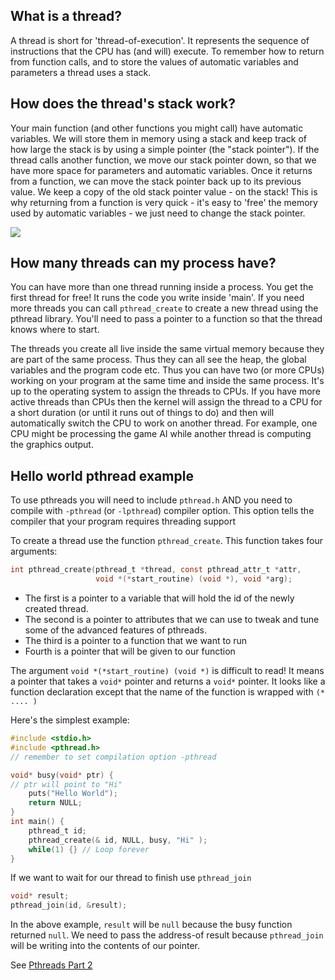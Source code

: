 ## What is a thread?
A thread is short for 'thread-of-execution'. It represents the sequence of instructions that the CPU has (and will) execute. To remember how to return from function calls, and to store the values of automatic variables and  parameters a thread uses a stack.

## How does the thread's stack work?
Your main function (and other functions you might call) have automatic variables. We will store them in memory using a stack and keep track of how large the stack is by using a simple pointer (the "stack pointer"). If the thread calls another function, we move our stack pointer down, so that we have more space for parameters and automatic variables. Once it returns from a function, we can move the stack pointer back up to its previous value. We keep a copy of the old stack pointer value - on the stack! This is why returning from a function is very quick - it's easy to 'free' the memory used by automatic variables - we just need to change the stack pointer.

![](http://i.imgur.com/RPblpE1.png)

## How many threads can my process have?
You can have more than one thread running inside a process. You get the first thread for free! It runs the code you write inside 'main'. If you need more threads you can call `pthread_create` to create a new thread using the pthread library. You'll need to pass a pointer to a function so that the thread knows where to start.

The threads you create all live inside the same virtual memory because they are part of the same process. Thus they can all see the heap, the global variables and the program code etc. Thus you can have two (or more CPUs) working on your program at the same time and inside the same process. It's up to the operating system to assign the threads to CPUs. If you have more active threads than CPUs then the kernel will assign the thread to a CPU for a short duration (or until it runs out of things to do) and then will automatically switch the CPU to work on another thread. 
For example, one CPU might be processing the game AI while another thread is computing the graphics output.

## Hello world pthread example
To use pthreads you will need to include `pthread.h` AND you need to compile with `-pthread` (or `-lpthread`) compiler option. This option tells the compiler that your program requires threading support

To create a thread use the function `pthread_create`. This function takes four arguments:
```C
int pthread_create(pthread_t *thread, const pthread_attr_t *attr,
                   void *(*start_routine) (void *), void *arg);
```
* The first is a pointer to a variable that will hold the id of the newly created thread.
* The second is a pointer to attributes that we can use to tweak and tune some of the advanced features of pthreads.
* The third is a pointer to a function that we want to run
* Fourth is a pointer that will be given to our function

The argument `void *(*start_routine) (void *)` is difficult to read! It means a pointer that takes a `void*` pointer and returns a `void*` pointer. It looks like a function declaration except that the name of the function is wrapped with `(* .... )`

Here's the simplest example:
```C
#include <stdio.h>
#include <pthread.h>
// remember to set compilation option -pthread

void* busy(void* ptr) {
// ptr will point to "Hi"
    puts("Hello World");
    return NULL;
}
int main() {
    pthread_t id;
    pthread_create(& id, NULL, busy, "Hi" );
    while(1) {} // Loop forever
}
```
If we want to wait for our thread to finish use `pthread_join`
```C
void* result;
pthread_join(id, &result);
```
In the above example, `result` will be `null` because the busy function returned `null`.
We need to pass the address-of result because `pthread_join` will be writing into the contents of our pointer.

See [Pthreads Part 2](https://github.com/angrave/SystemProgramming/wiki/Pthreads%2C-Part-2%3A-Usage-in-Practice)